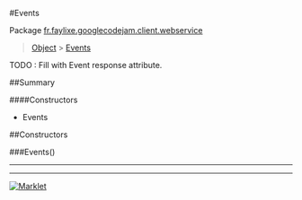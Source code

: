 #Events

Package [fr.faylixe.googlecodejam.client.webservice](README.md)<br>
> [Object](../../../../ava/lang/Object.md) > [Events](Events.md)

TODO : Fill with Event response attribute.

##Summary

####Constructors

*  Events


##Constructors

###Events()



---
---
[![Marklet](https://img.shields.io/badge/Generated%20by-Marklet-green.svg)](https://github.com/Faylixe/marklet)